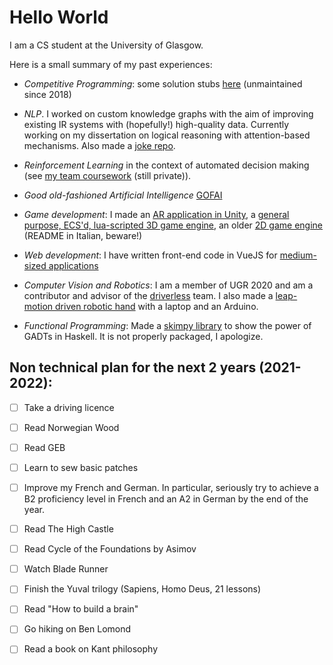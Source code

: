 # Hello World

I am a CS student at the University of Glasgow.

Here is a small summary of my past experiences:

- *Competitive Programming*: some solution stubs [here](https://github.com/erolm-a/competitive-programming) (unmaintained since 2018)

- *NLP*. I worked on custom knowledge graphs with the aim of improving existing IR systems with (hopefully!) high-quality data. Currently working on my dissertation on logical reasoning with attention-based mechanisms. Also made a [joke repo](https://github.com/erolm-a/monty-python-flying-muppets).

- *Reinforcement Learning* in the context of automated decision making (see [my team coursework](https://github.com/erolm-a/ai-coursework-2020) (still private)).

- *Good old-fashioned Artificial Intelligence* [GOFAI](https://github.com/erolm-a/lts)

- *Game development*: I made an [AR application in Unity](https://github.com/erolm-a/obashi-dataflows), a [general purpose, ECS'd, lua-scripted 3D game engine](https://github.com/BoydOrg/BoydEngine), an older [2D game engine](https://github.com/erolm-a/2d-platformer) (README in Italian, beware!)

- *Web development*: I have written front-end code in VueJS for [medium-sized applications](https://github.com/denBot/NootTech)

- *Computer Vision and Robotics*: I am a member of UGR 2020 and am a contributor and advisor of the [driverless](https://gitlab.com/QuestioWo/ugrdv) team. I also made a [leap-motion driven robotic hand](https://github.com/erolm-a/inframove) with a laptop and an Arduino.

- *Functional Programming*: Made a [skimpy library](https://github.com/erolm-a/haskell-lvalue) to show the power of GADTs in Haskell. It is not properly packaged, I apologize.


## Non technical plan for the next 2 years (2021-2022):

- [ ] Take a driving licence

- [ ] Read Norwegian Wood

- [ ] Read GEB

- [ ] Learn to sew basic patches

- [ ] Improve my French and German. In particular, seriously try to achieve a B2 proficiency level in French and an A2 in German by the end of the year.

- [ ] Read The High Castle

- [ ] Read Cycle of the Foundations by Asimov

- [ ] Watch Blade Runner

- [ ] Finish the Yuval trilogy (Sapiens, Homo Deus, 21 lessons)

- [ ] Read "How to build a brain"

- [ ] Go hiking on Ben Lomond

- [ ] Read a book on Kant philosophy
